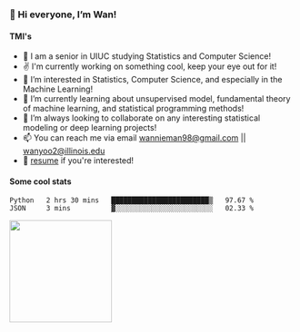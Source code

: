 <!-- ![visitor badge](https://visitor-badge.glitch.me/badge?page_id=wannieman98.visitor-badge)
 -->
### 👋 Hi everyone, I’m Wan! 

#### TMI's
- 🏫 I am a senior in UIUC studying Statistics and Computer Science!
- ✌️ I'm currently working on something cool, keep your eye out for it!
- 👀 I’m interested in Statistics, Computer Science, and especially in the Machine Learning! 
- 🌱 I’m currently learning about unsupervised model, fundamental theory of machine learning, and statistical programming methods!
- 💞️ I’m always looking to collaborate on any interesting statistical modeling or deep learning projects!
- 📫 You can reach me via email [wannieman98@gmail.com](wannieman98@gmail.com) || [wanyoo2@illinois.edu](wanyoo2@illinois.edu)
- 💼 [resume](https://drive.google.com/file/d/1aHdJ-fW59z6ZSo25-epW37TEh1vCrT-J/view?usp=sharing) if you're interested!

#### Some cool stats 

<!--START_SECTION:waka-->
```text
Python   2 hrs 30 mins   ████████████████████████▒   97.67 % 
JSON     3 mins          ▓░░░░░░░░░░░░░░░░░░░░░░░░   02.33 % 
```
<!--END_SECTION:waka-->

<img height="180em" src="https://github-readme-stats.vercel.app/api?username=wannieman98&show_icons=true&hide_border=true&&count_private=true&include_all_commits=true" />
